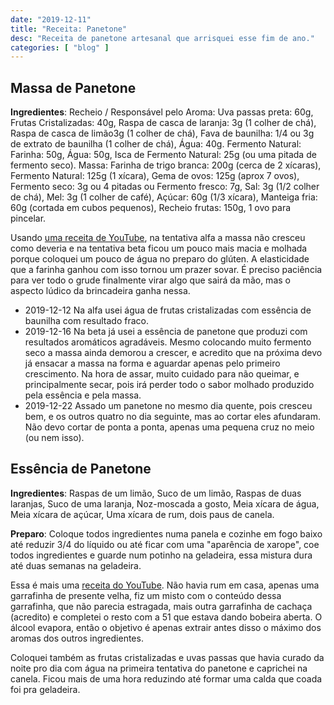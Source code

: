 ```yaml
---
date: "2019-12-11"
title: "Receita: Panetone"
desc: "Receita de panetone artesanal que arrisquei esse fim de ano."
categories: [ "blog" ]
---
```

## Massa de Panetone

**Ingredientes**: Recheio / Responsável pelo Aroma: Uva passas preta: 60g, Frutas Cristalizadas: 40g, Raspa de casca de laranja: 3g (1 colher de chá), Raspa de casca de limão3g (1 colher de chá), Fava de baunilha: 1/4 ou 3g de extrato de baunilha (1 colher de chá), Água: 40g.  Fermento Natural: Farinha: 50g, Água: 50g, Isca de Fermento Natural: 25g (ou uma pitada de fermento seco).  Massa: Farinha de trigo branca: 200g (cerca de 2 xícaras), Fermento Natural: 125g (1 xícara), Gema de ovos: 125g (aprox 7 ovos), Fermento seco: 3g ou 4 pitadas ou Fermento fresco: 7g, Sal: 3g (1/2 colher de chá), Mel: 3g (1 colher de café), Açúcar: 60g (1/3 xícara), Manteiga fria: 60g (cortada em cubos pequenos), Recheio frutas: 150g, 1 ovo para pincelar.

Usando [uma receita de YouTube](https://youtu.be/bLA2hUJvX6s), na tentativa alfa a massa não cresceu como deveria e na tentativa beta ficou um pouco mais macia e molhada porque coloquei um pouco de água no preparo do glúten. A elasticidade que a farinha ganhou com isso tornou um prazer sovar. É preciso paciência para ver todo o grude finalmente virar algo que sairá da mão, mas o aspecto lúdico da brincadeira ganha nessa.

 - 2019-12-12 Na alfa usei água de frutas cristalizadas com essência de baunilha com resultado fraco.
 - 2019-12-16 Na beta já usei a essência de panetone que produzi com resultados aromáticos agradáveis. Mesmo colocando muito fermento seco a massa ainda demorou a crescer, e acredito que na próxima devo já ensacar a massa na forma e aguardar apenas pelo primeiro crescimento. Na hora de assar, muito cuidado para não queimar, e principalmente secar, pois irá perder todo o sabor molhado produzido pela essência e pela massa.
 - 2019-12-22 Assado um panetone no mesmo dia quente, pois cresceu bem, e os outros quatro no dia seguinte, mas ao cortar eles afundaram. Não devo cortar de ponta a ponta, apenas uma pequena cruz no meio (ou nem isso).

## Essência de Panetone

**Ingredientes**: Raspas de um limão, Suco de um limão, Raspas de duas laranjas, Suco de uma laranja, Noz-moscada a gosto, Meia xícara de água, Meia xícara de açúcar, Uma xícara de rum, dois paus de canela.

**Preparo**: Coloque todos ingredientes numa panela e cozinhe em fogo baixo até reduzir 3/4 do líquido ou até ficar com uma "aparência de xarope", coe todos ingredientes e guarde num potinho na geladeira, essa mistura dura até duas semanas na geladeira.

Essa é mais uma [receita do YouTube](https://youtu.be/CrPBRoinrIY). Não havia rum em casa, apenas uma garrafinha de presente velha, fiz um misto com o conteúdo dessa garrafinha, que não parecia estragada, mais outra garrafinha de cachaça (acredito) e completei o resto com a 51 que estava dando bobeira aberta. O álcool evapora, então o objetivo é apenas extrair antes disso o máximo dos aromas dos outros ingredientes.

Coloquei também as frutas cristalizadas e uvas passas que havia curado da noite pro dia com água na primeira tentativa do panetone e caprichei na canela. Ficou mais de uma hora reduzindo até formar uma calda que coada foi pra geladeira.
